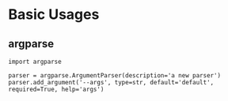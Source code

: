 # Basic Usages

## argparse
```
import argparse

parser = argparse.ArgumentParser(description='a new parser')
parser.add_argument('--args', type=str, default='default', required=True, help='args')
```

